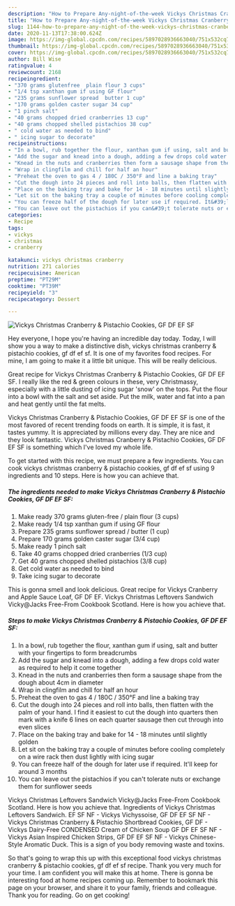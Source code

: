```yaml
---
description: "How to Prepare Any-night-of-the-week Vickys Christmas Cranberry &amp;amp; Pistachio Cookies, GF DF EF SF"
title: "How to Prepare Any-night-of-the-week Vickys Christmas Cranberry &amp;amp; Pistachio Cookies, GF DF EF SF"
slug: 1144-how-to-prepare-any-night-of-the-week-vickys-christmas-cranberry-and-amp-pistachio-cookies-gf-df-ef-sf
date: 2020-11-13T17:38:00.624Z
image: https://img-global.cpcdn.com/recipes/5897028936663040/751x532cq70/vickys-christmas-cranberry-pistachio-cookies-gf-df-ef-sf-recipe-main-photo.jpg
thumbnail: https://img-global.cpcdn.com/recipes/5897028936663040/751x532cq70/vickys-christmas-cranberry-pistachio-cookies-gf-df-ef-sf-recipe-main-photo.jpg
cover: https://img-global.cpcdn.com/recipes/5897028936663040/751x532cq70/vickys-christmas-cranberry-pistachio-cookies-gf-df-ef-sf-recipe-main-photo.jpg
author: Bill Wise
ratingvalue: 4
reviewcount: 2168
recipeingredient:
- "370 grams glutenfree  plain flour 3 cups"
- "1/4 tsp xanthan gum if using GF flour"
- "235 grams sunflower spread  butter 1 cup"
- "170 grams golden caster sugar 34 cup"
- "1 pinch salt"
- "40 grams chopped dried cranberries 13 cup"
- "40 grams chopped shelled pistachios 38 cup"
- " cold water as needed to bind"
- " icing sugar to decorate"
recipeinstructions:
- "In a bowl, rub together the flour, xanthan gum if using, salt and butter with your fingertips to form breadcrumbs"
- "Add the sugar and knead into a dough, adding a few drops cold water as required to help it come together"
- "Knead in the nuts and cranberries then form a sausage shape from the dough about 4cm in diameter"
- "Wrap in clingfilm and chill for half an hour"
- "Preheat the oven to gas 4 / 180C / 350°F and line a baking tray"
- "Cut the dough into 24 pieces and roll into balls, then flatten with the palm of your hand. I find it easiest to cut the dough into quarters then mark with a knife 6 lines on each quarter sausage then cut through into even slices"
- "Place on the baking tray and bake for 14 - 18 minutes until slightly golden"
- "Let sit on the baking tray a couple of minutes before cooling completely on a wire rack then dust lightly with icing sugar"
- "You can freeze half of the dough for later use if required. It&#39;ll keep for around 3 months"
- "You can leave out the pistachios if you can&#39;t tolerate nuts or exchange them for sunflower seeds"
categories:
- Recipe
tags:
- vickys
- christmas
- cranberry

katakunci: vickys christmas cranberry 
nutrition: 271 calories
recipecuisine: American
preptime: "PT29M"
cooktime: "PT39M"
recipeyield: "3"
recipecategory: Dessert

---
```



![Vickys Christmas Cranberry &amp; Pistachio Cookies, GF DF EF SF](https://img-global.cpcdn.com/recipes/5897028936663040/751x532cq70/vickys-christmas-cranberry-pistachio-cookies-gf-df-ef-sf-recipe-main-photo.jpg)

Hey everyone, I hope you're having an incredible day today. Today, I will show you a way to make a distinctive dish, vickys christmas cranberry &amp; pistachio cookies, gf df ef sf. It is one of my favorites food recipes. For mine, I am going to make it a little bit unique. This will be really delicious.

Great recipe for Vickys Christmas Cranberry &amp; Pistachio Cookies, GF DF EF SF. I really like the red &amp; green colours in these, very Christmassy, especially with a little dusting of icing sugar &#39;snow&#39; on the tops. Put the flour into a bowl with the salt and set aside. Put the milk, water and fat into a pan and heat gently until the fat melts.

Vickys Christmas Cranberry &amp; Pistachio Cookies, GF DF EF SF is one of the most favored of recent trending foods on earth. It is simple, it is fast, it tastes yummy. It is appreciated by millions every day. They are nice and they look fantastic. Vickys Christmas Cranberry &amp; Pistachio Cookies, GF DF EF SF is something which I've loved my whole life.


To get started with this recipe, we must prepare a few ingredients. You can cook vickys christmas cranberry &amp; pistachio cookies, gf df ef sf using 9 ingredients and 10 steps. Here is how you can achieve that.

<!--inarticleads1-->

##### The ingredients needed to make Vickys Christmas Cranberry &amp; Pistachio Cookies, GF DF EF SF:

1. Make ready 370 grams gluten-free / plain flour (3 cups)
1. Make ready 1/4 tsp xanthan gum if using GF flour
1. Prepare 235 grams sunflower spread / butter (1 cup)
1. Prepare 170 grams golden caster sugar (3/4 cup)
1. Make ready 1 pinch salt
1. Take 40 grams chopped dried cranberries (1/3 cup)
1. Get 40 grams chopped shelled pistachios (3/8 cup)
1. Get  cold water as needed to bind
1. Take  icing sugar to decorate


This is gonna smell and look delicious. Great recipe for Vickys Cranberry and Apple Sauce Loaf, GF DF EF. Vickys Christmas Leftovers Sandwich Vicky@Jacks Free-From Cookbook Scotland. Here is how you achieve that. 

<!--inarticleads2-->

##### Steps to make Vickys Christmas Cranberry &amp; Pistachio Cookies, GF DF EF SF:

1. In a bowl, rub together the flour, xanthan gum if using, salt and butter with your fingertips to form breadcrumbs
1. Add the sugar and knead into a dough, adding a few drops cold water as required to help it come together
1. Knead in the nuts and cranberries then form a sausage shape from the dough about 4cm in diameter
1. Wrap in clingfilm and chill for half an hour
1. Preheat the oven to gas 4 / 180C / 350°F and line a baking tray
1. Cut the dough into 24 pieces and roll into balls, then flatten with the palm of your hand. I find it easiest to cut the dough into quarters then mark with a knife 6 lines on each quarter sausage then cut through into even slices
1. Place on the baking tray and bake for 14 - 18 minutes until slightly golden
1. Let sit on the baking tray a couple of minutes before cooling completely on a wire rack then dust lightly with icing sugar
1. You can freeze half of the dough for later use if required. It&#39;ll keep for around 3 months
1. You can leave out the pistachios if you can&#39;t tolerate nuts or exchange them for sunflower seeds


Vickys Christmas Leftovers Sandwich Vicky@Jacks Free-From Cookbook Scotland. Here is how you achieve that. Ingredients of Vickys Christmas Leftovers Sandwich. EF SF NF - Vickys Vichyssoise, GF DF EF SF NF - Vickys Christmas Cranberry &amp; Pistachio Shortbread Cookies, GF DF - Vickys Dairy-Free CONDENSED Cream of Chicken Soup GF DF EF SF NF - Vickys Asian Inspired Chicken Strips, GF DF EF SF NF - Vickys Chinese-Style Aromatic Duck. This is a sign of you body removing waste and toxins. 

So that's going to wrap this up with this exceptional food vickys christmas cranberry &amp; pistachio cookies, gf df ef sf recipe. Thank you very much for your time. I am confident you will make this at home. There is gonna be interesting food at home recipes coming up. Remember to bookmark this page on your browser, and share it to your family, friends and colleague. Thank you for reading. Go on get cooking!
